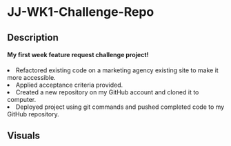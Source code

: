 # JJ-WK1-Challenge-Repo
## Description
<H4>My first week feature request challenge project!</H4>
<li> Refactored existing code on a marketing agency existing site to make it more accessible.</li>
<li>Applied acceptance criteria provided.</li>
<li>Created a new repository on my GitHub account and cloned it to computer.</li>
<li>Deployed project using git commands and pushed completed code to my GitHub repository.</li>

## Visuals